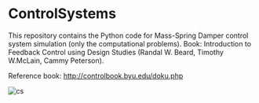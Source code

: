 # ControlSystems
This repository contains the Python code for Mass-Spring Damper control system simulation 
             (only the computational problems). 
Book: Introduction to Feedback Control using Design Studies (Randal W. Beard, Timothy W.McLain, Cammy Peterson).

Reference book: http://controlbook.byu.edu/doku.php

![cs](https://user-images.githubusercontent.com/32801148/105860975-333a4000-6014-11eb-9c1c-8103e164bfc0.png)
